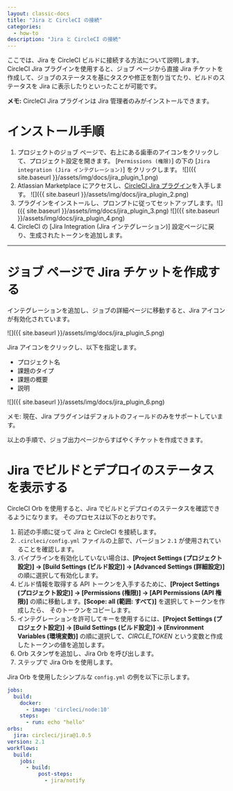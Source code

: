 ```yaml
---
layout: classic-docs
title: "Jira と CircleCI の接続"
categories:
  - how-to
description: "Jira と CircleCI の接続"
---
```


ここでは、Jira を CircleCI ビルドに接続する方法について説明します。 CircleCI Jira プラグインを使用すると、ジョブ ページから直接 Jira チケットを作成して、ジョブのステータスを基にタスクや修正を割り当てたり、ビルドのステータスを Jira に表示したりといったことが可能です。

**メモ:** CircleCI Jira プラグインは Jira 管理者のみがインストールできます。

# インストール手順

1. プロジェクトのジョブ ページで、右上にある歯車のアイコンをクリックして、プロジェクト設定を開きます。 [`Permissions (権限)`] の下の [`Jira integration (Jira インテグレーション)`] をクリックします。 ![]({{ site.baseurl }}/assets/img/docs/jira_plugin_1.png)
2. Atlassian Marketplace にアクセスし、[CircleCI Jira プラグイン](https://marketplace.atlassian.com/apps/1215946/circleci-for-jira?hosting=cloud&tab=overview)を入手します。 ![]({{ site.baseurl }}/assets/img/docs/jira_plugin_2.png)
3. プラグインをインストールし、プロンプトに従ってセットアップします。![]({{ site.baseurl }}/assets/img/docs/jira_plugin_3.png) ![]({{ site.baseurl }}/assets/img/docs/jira_plugin_4.png)
4. CircleCI の [Jira Integration (Jira インテグレーション)] 設定ページに戻り、生成されたトークンを追加します。

* * *

# ジョブ ページで Jira チケットを作成する

インテグレーションを追加し、ジョブの詳細ページに移動すると、Jira アイコンが有効化されています。

![]({{ site.baseurl }}/assets/img/docs/jira_plugin_5.png)

Jira アイコンをクリックし、以下を指定します。

- プロジェクト名
- 課題のタイプ
- 課題の概要
- 説明

![]({{ site.baseurl }}/assets/img/docs/jira_plugin_6.png)

メモ: 現在、Jira プラグインはデフォルトのフィールドのみをサポートしています。

以上の手順で、ジョブ出力ページからすばやくチケットを作成できます。

# Jira でビルドとデプロイのステータスを表示する

CircleCI Orb を使用すると、Jira でビルドとデプロイのステータスを確認できるようになります。 そのプロセスは以下のとおりです。

1. 前述の手順に従って Jira と CircleCI を接続します。
2. `.circleci/config.yml` ファイルの上部で、バージョン `2.1` が使用されていることを確認します。
3. パイプラインを有効化していない場合は、**[Project Settings (プロジェクト設定)] -> [Build Settings (ビルド設定)] -> [Advanced Settings (詳細設定)]** の順に選択して有効化します。
4. ビルド情報を取得する API トークンを入手するために、**[Project Settings (プロジェクト設定)] -> [Permissions (権限)] -> [API Permissions (API 権限)]** の順に移動します。**[Scope: all (範囲: すべて)]** を選択してトークンを作成したら、 そのトークンをコピーします。
5. インテグレーションを許可してキーを使用するには、**[Project Settings (プロジェクト設定)] -> [Build Settings (ビルド設定)] -> [Environment Variables (環境変数)]** の順に選択して、*CIRCLE_TOKEN* という変数と作成したトークンの値を追加します。
6. Orb スタンザを追加し、Jira Orb を呼び出します。
7. ステップで Jira Orb を使用します。

Jira Orb を使用したシンプルな `config.yml` の例を以下に示します。

```yaml
jobs:
  build:
    docker:
      - image: 'circleci/node:10'
    steps:
      - run: echo "hello"
orbs:
  jira: circleci/jira@1.0.5
version: 2.1
workflows:
  build:
    jobs:
      - build:
          post-steps:
            - jira/notify
```